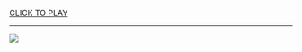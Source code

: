 
<a href="https://premium76.site?title=2_games_unblocked&ref=13M">CLICK TO PLAY</a></h3>
<hr>

<a href="https://premium76.site?title=2_games_unblocked&ref=13M"><img src="https://clearcache.store/games.png"></a>


